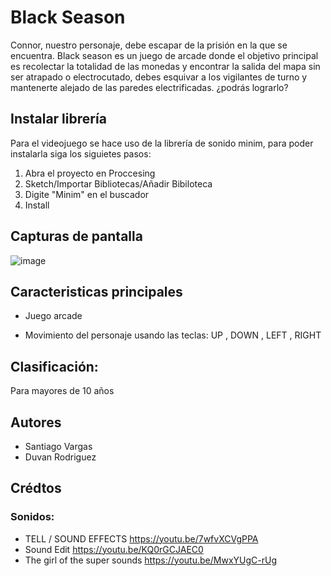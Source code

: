 # Black Season

Connor, nuestro personaje, debe escapar de la prisión en la que se encuentra. Black season es un juego de arcade donde el objetivo principal es recolectar la totalidad de las monedas y encontrar la salida del mapa sin ser atrapado o electrocutado, debes esquivar a los vigilantes de turno y mantenerte alejado de las paredes electrificadas. ¿podrás lograrlo?


## Instalar librería

Para el videojuego se hace uso de la librería de sonido minim, para poder instalarla siga los siguietes pasos:

1. Abra el proyecto en Proccesing
2. Sketch/Importar Bibliotecas/Añadir Bibiloteca
3. Digite "Minim" en el buscador
4. Install


## Capturas de pantalla





![image](https://user-images.githubusercontent.com/90475407/136490447-9b417c5f-259f-4393-8627-d4d7804b3ad9.png)


## Caracteristicas principales


* Juego arcade

* Movimiento del personaje usando las teclas: UP , DOWN , LEFT , RIGHT

## Clasificación:

Para mayores de 10 años

## Autores
* Santiago Vargas 
* Duvan Rodriguez

## Crédtos

### Sonidos:


* TELL / SOUND EFFECTS https://youtu.be/7wfvXCVgPPA
* Sound Edit https://youtu.be/KQ0rGCJAEC0
* The girl of the super sounds https://youtu.be/MwxYUgC-rUg




